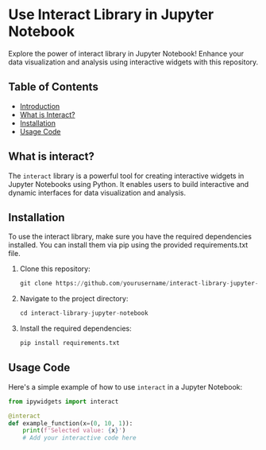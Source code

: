 # Use Interact Library in Jupyter Notebook

Explore the power of interact library in Jupyter Notebook! Enhance your data visualization and analysis using interactive widgets with this repository.

## **Table of Contents**

- [Introduction](#introduction)
- [What is Interact?](#what-is-interact)
- [Installation](#installation)
- [Usage Code](#usage)

## **What is interact?**
The `interact` library is a powerful tool for creating interactive widgets in Jupyter Notebooks using Python. It enables users to build interactive and dynamic interfaces for data visualization and analysis.

## **Installation**
To use the interact library, make sure you have the required dependencies installed. You can install them via pip using the provided requirements.txt file.

1. Clone this repository:
   ```python
   git clone https://github.com/yourusername/interact-library-jupyter-notebook.git

2. Navigate to the project directory:
   ```python
   cd interact-library-jupyter-notebook

3. Install the required dependencies:
   ```python
   pip install requirements.txt

## **Usage Code**
Here's a simple example of how to use `interact` in a Jupyter Notebook:

```python
from ipywidgets import interact

@interact
def example_function(x=(0, 10, 1)):
    print(f'Selected value: {x}')
    # Add your interactive code here
